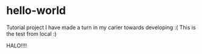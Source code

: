 # hello-world
Tutorial project
I have made a turn in my carier towards developing :(
This is the test from local :)

HALO!!!!
